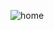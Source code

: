 ![home](https://user-images.githubusercontent.com/52837649/86431699-7709d880-bcc3-11ea-944f-1e8dc4ea52a8.gif)
